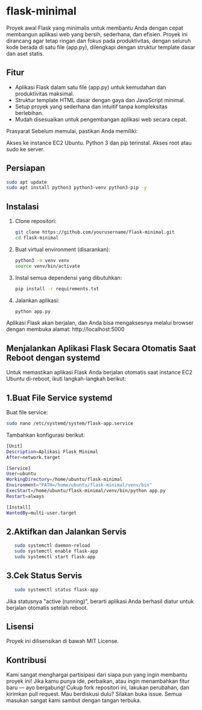 # flask-minimal

Proyek awal Flask yang minimalis untuk membantu Anda dengan cepat membangun aplikasi web yang bersih, sederhana, dan efisien. Proyek ini dirancang agar tetap ringan dan fokus pada produktivitas, dengan seluruh kode berada di satu file (app.py), dilengkapi dengan struktur template dasar dan aset statis.

## Fitur
- Aplikasi Flask dalam satu file (app.py) untuk kemudahan dan produktivitas maksimal.
- Struktur template HTML dasar dengan gaya dan JavaScript minimal.
- Setup proyek yang sederhana dan intuitif tanpa kompleksitas berlebihan.
- Mudah disesuaikan untuk pengembangan aplikasi web secara cepat.

Prasyarat
Sebelum memulai, pastikan Anda memiliki:

Akses ke instance EC2 Ubuntu.
Python 3 dan pip terinstal.
Akses root atau sudo ke server.

## Persiapan
```bash
sudo apt update
sudo apt install python3 python3-venv python3-pip -y
```

## Instalasi

1. Clone repositori:
   ```bash
   git clone https://github.com/yourusername/flask-minimal.git
   cd flask-minimal
   ```

2. Buat virtual environment (disarankan):
   ```bash
   python3 -m venv venv
   source venv/bin/activate
   ```

3. Instal semua dependensi yang dibutuhkan:
   ```bash
   pip install -r requirements.txt
   ```

4. Jalankan aplikasi:
   ```bash
   python app.py
   ```

Aplikasi Flask akan berjalan, dan Anda bisa mengaksesnya melalui browser dengan membuka alamat: http://localhost:5000


## Menjalankan Aplikasi Flask Secara Otomatis Saat Reboot dengan systemd
Untuk memastikan aplikasi Flask Anda berjalan otomatis saat instance EC2 Ubuntu di-reboot, ikuti langkah-langkah berikut:

 ## 1.Buat File Service systemd

   Buat file service:
   ```bash
   sudo nano /etc/systemd/system/flask-app.service
```
   Tambahkan konfigurasi berikut:
   ```bash
   [Unit]
   Description=Aplikasi Flask Minimal
   After=network.target
   
   [Service]
   User=ubuntu
   WorkingDirectory=/home/ubuntu/flask-minimal
   Environment="PATH=/home/ubuntu/flask-minimal/venv/bin"
   ExecStart=/home/ubuntu/flask-minimal/venv/bin/python app.py
   Restart=always

   [Install]
   WantedBy=multi-user.target
   ```
## 2.Aktifkan dan Jalankan Servis
```bash
   sudo systemctl daemon-reload
   sudo systemctl enable flask-app
   sudo systemctl start flask-app
```
## 3.Cek Status Servis
```bash
   sudo systemctl status flask-app
```
Jika statusnya "active (running)", berarti aplikasi Anda berhasil diatur untuk berjalan otomatis setelah reboot.

## Lisensi
Proyek ini dilisensikan di bawah MIT License.

## Kontribusi
Kami sangat menghargai partisipasi dari siapa pun yang ingin membantu proyek ini!
Jika kamu punya ide, perbaikan, atau ingin menambahkan fitur baru — ayo bergabung!
Cukup fork repositori ini, lakukan perubahan, dan kirimkan pull request.
Mau berdiskusi dulu? Silakan buka issue. Semua masukan sangat kami sambut dengan tangan terbuka.
